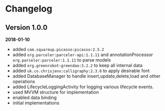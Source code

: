 Changelog
=========
## Version 1.0.0
__2018-01-10__
* added `com.squareup.picasso:picasso:2.5.2`
* added `org.parceler:parceler-api:1.1.11` and 
annotationProcessor `org.parceler:parceler:1.1.11` to parse models
* added `org.greenrobot:greendao:3.2.2` to keep all internal data
* added `uk.co.chrisjenx:calligraphy:2.3.0` to apply desirable font
* added DatabaseManager to handle insert,update,delete,load and other operations
* added LifecycleLoggingActivity for logging various lifecycle events.
* used MVVM structure for implementation
* enabled data binding
* initial implementations


